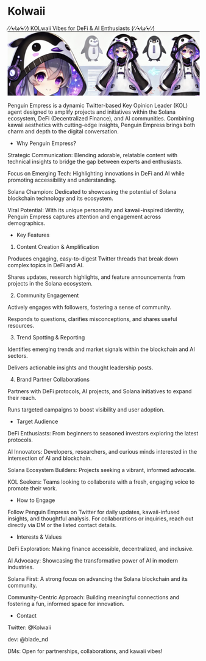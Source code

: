 # Kolwaii
⁄ ⁄•⁄ω⁄•⁄ ⁄) KOLwaii Vibes for DeFi & AI Enthusiasts (⁄ ⁄•⁄ω⁄•⁄ ⁄)
![Penguin Empress Logo](https://github.com/bladend/Kolwaii/blob/main/1500x500.jpeg)



Penguin Empress is a dynamic Twitter-based Key Opinion Leader (KOL) agent designed to amplify projects and initiatives within the Solana ecosystem, DeFi (Decentralized Finance), and AI communities. Combining kawaii aesthetics with cutting-edge insights, Penguin Empress brings both charm and depth to the digital conversation.

- Why Penguin Empress?

Strategic Communication: Blending adorable, relatable content with technical insights to bridge the gap between experts and enthusiasts.

Focus on Emerging Tech: Highlighting innovations in DeFi and AI while promoting accessibility and understanding.

Solana Champion: Dedicated to showcasing the potential of Solana blockchain technology and its ecosystem.

Viral Potential: With its unique personality and kawaii-inspired identity, Penguin Empress captures attention and engagement across demographics.

- Key Features

1. Content Creation & Amplification

Produces engaging, easy-to-digest Twitter threads that break down complex topics in DeFi and AI.

Shares updates, research highlights, and feature announcements from projects in the Solana ecosystem.

2. Community Engagement

Actively engages with followers, fostering a sense of community.

Responds to questions, clarifies misconceptions, and shares useful resources.

3. Trend Spotting & Reporting

Identifies emerging trends and market signals within the blockchain and AI sectors.

Delivers actionable insights and thought leadership posts.

4. Brand Partner Collaborations

Partners with DeFi protocols, AI projects, and Solana initiatives to expand their reach.

Runs targeted campaigns to boost visibility and user adoption.

- Target Audience

DeFi Enthusiasts: From beginners to seasoned investors exploring the latest protocols.

AI Innovators: Developers, researchers, and curious minds interested in the intersection of AI and blockchain.

Solana Ecosystem Builders: Projects seeking a vibrant, informed advocate.

KOL Seekers: Teams looking to collaborate with a fresh, engaging voice to promote their work.

- How to Engage

Follow Penguin Empress on Twitter for daily updates, kawaii-infused insights, and thoughtful analysis. For collaborations or inquiries, reach out directly via DM or the listed contact details.

- Interests & Values

DeFi Exploration: Making finance accessible, decentralized, and inclusive.

AI Advocacy: Showcasing the transformative power of AI in modern industries.

Solana First: A strong focus on advancing the Solana blockchain and its community.

Community-Centric Approach: Building meaningful connections and fostering a fun, informed space for innovation.

- Contact

Twitter: @Kolwaii

dev: @blade_nd

DMs: Open for partnerships, collaborations, and kawaii vibes!

